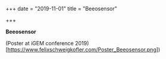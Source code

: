 +++
date = "2019-11-01"
title = "Beeosensor"

+++

**Beeosensor**

(Poster at iGEM conference 2019)[https://www.felixschweigkofler.com/Poster_Beeosensor.png])